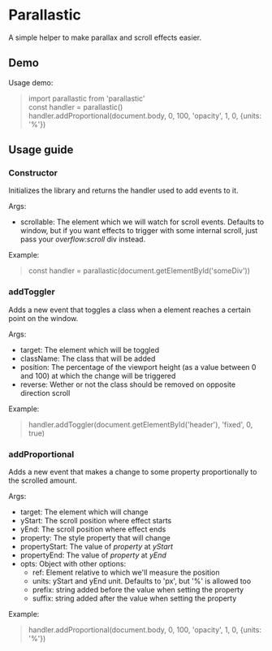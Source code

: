 # Parallastic

A simple helper to make parallax and scroll effects easier.

## Demo

Usage demo:
> import parallastic from 'parallastic'<br>
> const handler = parallastic()<br>
> handler.addProportional(document.body, 0, 100, 'opacity', 1, 0, {units: '%'})

## Usage guide

### Constructor
Initializes the library and returns the handler used to add events to it.

Args:
 - scrollable: The element which we will watch for scroll events. Defaults to window, but if you want effects to trigger with some internal scroll, just pass your *overflow:scroll* div instead.

Example:
> const handler = parallastic(document.getElementById('someDiv'))

### addToggler
Adds a new event that toggles a class when a element reaches a certain point on the window.

Args:
 - target: The element which will be toggled
 - className: The class that will be added
 - position: The percentage of the viewport height (as a value between 0 and 100) at which the change will be triggered
 - reverse: Wether or not the class should be removed on opposite direction scroll

Example:
 > handler.addToggler(document.getElementById('header'), 'fixed', 0, true)

### addProportional
Adds a new event that makes a change to some property proportionally to the scrolled amount.

Args:
 - target: The element which will change
 - yStart: The scroll position where effect starts
 - yEnd: The scroll position where effect ends
 - property: The style property that will change
 - propertyStart: The value of *property* at *yStart*
 - propertyEnd: The value of *property* at *yEnd*
 - opts: Object with other options:
    - ref: Element relative to which we'll measure the position
    - units: yStart and yEnd unit. Defaults to 'px', but '%' is allowed too
    - prefix: string added before the value when setting the property
    - suffix: string added after the value when setting the property

Example:
> handler.addProportional(document.body, 0, 100, 'opacity', 1, 0, {units: '%'})

